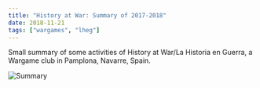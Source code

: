 ```yaml
---
title: "History at War: Summary of 2017-2018"
date: 2018-11-21
tags: ["wargames", "lheg"]
---
```


Small summary of some activities of History at War/La Historia en Guerra, a Wargame club in Pamplona, Navarre, Spain.

<!--more--> 

![Summary](https://cloud.ajimenez.es/index.php/s/LTy2wwTk3aTrkbc/preview)